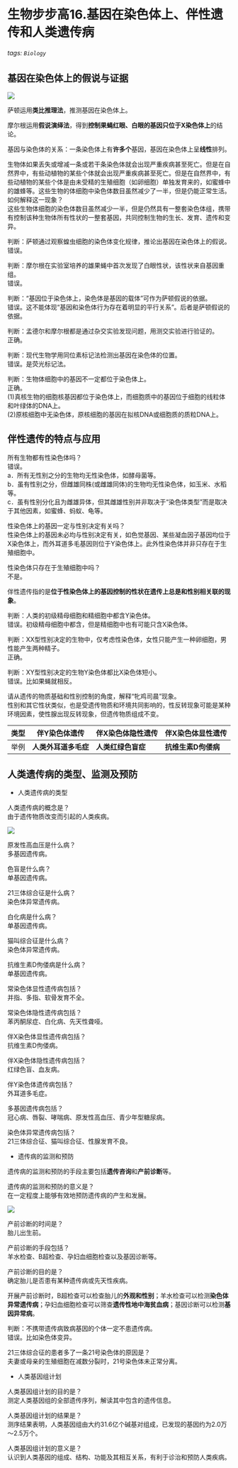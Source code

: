 # 生物步步高16.基因在染色体上、伴性遗传和人类遗传病  

###### tags: `Biology` 

## 基因在染色体上的假说与证据  
![](https://i.imgur.com/qAJfGZ7.png)

萨顿运用**类比推理法**，推测基因在染色体上。  

摩尔根运用**假说演绎法**，得到**控制果蝇红眼、白眼的基因只位于X染色体上**的结论。  

基因与染色体的关系：一条染色体上有**许多个**基因，基因在染色体上呈**线性**排列。  

生物体如果丢失或增减一条或若干条染色体就会出现严重疾病甚至死亡。但是在自然界中，有些动植物的某些个体就会出现严重疾病甚至死亡。但是在自然界中，有些动植物的某些个体是由未受精的生殖细胞（如卵细胞）单独发育来的，如蜜蜂中的雄蜂等。这些生物的体细胞中染色体数目虽然减少了一半，但是仍能正常生活。如何解释这一现象？  
这些生物体细胞的染色体数目虽然减少一半，但是仍然具有一整套染色体组，携带有控制该种生物体所有性状的一整套基因，共同控制生物的生长、发育、遗传和变异。  

判断：萨顿通过观察蝗虫细胞的染色体变化规律，推论出基因在染色体上的假说。  
错误。  

判断：摩尔根在实验室培养的雄果蝇中首次发现了白眼性状，该性状来自基因重组。  
错误。  

判断：“基因位于染色体上，染色体是基因的载体”可作为萨顿假说的依据。  
错误。这不能体现“基因和染色体行为存在着明显的平行关系”。后者是萨顿假说的依据。  

判断：孟德尔和摩尔根都是通过杂交实验发现问题，用测交实验进行验证的。  
正确。  

判断：现代生物学用同位素标记法检测出基因在染色体的位置。  
错误。是荧光标记法。  

判断：生物体细胞中的基因不一定都位于染色体上。  
正确。  
(1)真核生物的细胞核基因都位于染色体上，而细胞质中的基因位于细胞的线粒体和叶绿体的DNA上。  
(2)原核细胞中无染色体，原核细胞的基因在拟核DNA或细胞质的质粒DNA上。  

## 伴性遗传的特点与应用  

所有生物都有性染色体吗？  
错误。  
a．所有无性别之分的生物均无性染色体，如酵母菌等。  
b．虽有性别之分，但雌雄同株(或雌雄同体)的生物均无性染色体，如玉米、水稻等。  
c．虽有性别分化且为雌雄异体，但其雌雄性别并非取决于“染色体类型”而是取决于其他因素，如蜜蜂、蚂蚁、龟等。  

性染色体上的基因一定与性别决定有关吗？  
性染色体上的基因未必均与性别决定有关，如色觉基因、某些凝血因子基因均位于X染色体上，而外耳道多毛基因则位于Y染色体上。此外性染色体并非只存在于生殖细胞中。  

性染色体只存在于生殖细胞中吗？  
不是。  

伴性遗传指的是**位于性染色体上的基因控制的性状在遗传上总是和性别相关联的现象**。  

判断：人类的初级精母细胞和精细胞中都含Y染色体。  
错误。初级精母细胞中都含，但是精细胞中也有可能只含X染色体。  

判断：XX型性别决定的生物中，仅考虑性染色体，女性只能产生一种卵细胞，男性能产生两种精子。  
正确。  

判断：XY型性别决定的生物Y染色体都比X染色体短小。  
错误。比如果蝇就相反。  

请从遗传的物质基础和性别控制的角度，解释“牝鸡司晨”现象。  
性别和其它性状类似，也是受遗传物质和环境共同影响的，性反转现象可能是某种环境因素，使性腺出现反转现象，但遗传物质组成不变。  

| 类型 | 伴Y染色体遗传    | 伴X染色体隐性遗传 | 伴X染色体显性遗传 |
| ---- | ---------------- | ----------------- | ------------------- |
| 举例 | **人类外耳道多毛症** | **人类红绿色盲症**    | **抗维生素D佝偻病**     |

## 人类遗传病的类型、监测及预防  

- 人类遗传病的类型  

人类遗传病的概念是？  
由于遗传物质改变而引起的人类疾病。  

![](https://i.imgur.com/w4wZo1i.png)

原发性高血压是什么病？  
多基因遗传病。  

色盲是什么病？  
单基因遗传病。  

21三体综合征是什么病？  
染色体异常遗传病。  

白化病是什么病？  
单基因遗传病。  

猫叫综合征是什么病？  
染色体异常遗传病。  

抗维生素D佝偻病是什么病？  
单基因遗传病。  

常染色体显性遗传病包括？  
并指、多指、软骨发育不全。  

常染色体隐性遗传病包括？  
苯丙酮尿症、白化病、先天性聋哑。  

伴X染色体显性遗传病包括？  
抗维生素D佝偻病。  

伴X染色体隐性遗传病包括？  
红绿色盲、血友病。  

伴Y染色体遗传病包括？  
外耳道多毛症。  

多基因遗传病包括？  
冠心病、唇裂、哮喘病、原发性高血压、青少年型糖尿病。  

染色体异常遗传病包括？  
21三体综合征、猫叫综合征、性腺发育不良。  

- 遗传病的监测和预防  

遗传病的监测和预防的手段主要包括**遗传咨询**和**产前诊断**等。  

遗传病的监测和预防的意义是？  
在一定程度上能够有效地预防遗传病的产生和发展。  

![](https://i.imgur.com/iw71EjD.png)

产前诊断的时间是？  
胎儿出生前。  

产前诊断的手段包括？  
羊水检查、B超检查、孕妇血细胞检查以及基因诊断等。  

产前诊断的目的是？  
确定胎儿是否患有某种遗传病或先天性疾病。  

开展产前诊断时，B超检查可以检查胎儿的**外观和性别**；羊水检查可以检测**染色体异常遗传病**；孕妇血细胞检查可以筛查**遗传性地中海贫血病**；基因诊断可以检测**基因异常病**。  

判断：不携带遗传病致病基因的个体一定不患遗传病。  
错误。比如染色体变异。  

21三体综合征的患者多了一条21号染色体的原因是？  
夫妻或母亲的生殖细胞在减数分裂时，21号染色体未正常分离。  

- 人类基因组计划  

人类基因组计划的目的是？  
测定人类基因组的全部遗传序列，解读其中包含的遗传信息。  

人类基因组计划的结果是？  
测序结果表明，人类基因组由大约31.6亿个碱基对组成，已发现的基因约为2.0万～2.5万个。  

人类基因组计划的意义是？  
认识到人类基因的组成、结构、功能及其相互关系，有利于诊治和预防人类疾病。


